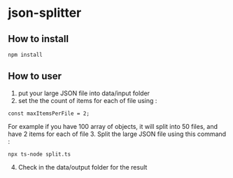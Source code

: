 # json-splitter


## How to install
```
npm install
```

## How to user
1. put your large JSON file into data/input folder
2. set the the count of items for each of file using :
```
const maxItemsPerFile = 2;
```
For example if you have 100 array of objects, it will split into 50 files, and have 2 items for each of file
3. Split the large JSON file using this command :
```
npx ts-node split.ts 
```
4. Check in the data/output folder for the result
